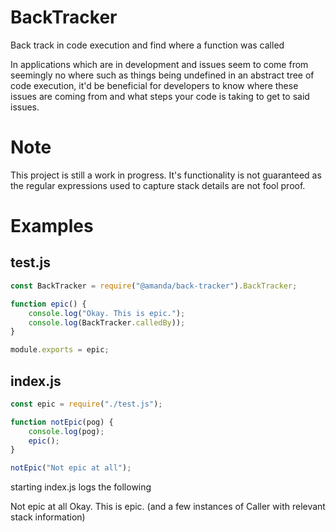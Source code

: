 # BackTracker
Back track in code execution and find where a function was called

In applications which are in development and issues seem to come from seemingly no where such as things being undefined in an abstract tree of code execution, it'd be beneficial for developers to know where these issues are coming from and what steps your code is taking to get to said issues.

# Note
This project is still a work in progress. It's functionality is not guaranteed as the regular expressions used to capture stack details are not fool proof.

# Examples

## test.js
```js
const BackTracker = require("@amanda/back-tracker").BackTracker;

function epic() {
	console.log("Okay. This is epic.");
	console.log(BackTracker.calledBy));
}

module.exports = epic;
```

## index.js
```js
const epic = require("./test.js");

function notEpic(pog) {
	console.log(pog);
	epic();
}

notEpic("Not epic at all");
```

starting index.js logs the following

Not epic at all
Okay. This is epic.
(and a few instances of Caller with relevant stack information)
